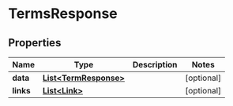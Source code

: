 
# TermsResponse

## Properties
Name | Type | Description | Notes
------------ | ------------- | ------------- | -------------
**data** | [**List&lt;TermResponse&gt;**](TermResponse.md) |  |  [optional]
**links** | [**List&lt;Link&gt;**](Link.md) |  |  [optional]



